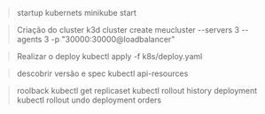 > startup kubernets
    minikube start

> Criação do cluster
k3d cluster create meucluster --servers 3 -- agents 3 -p "30000:30000@loadbalancer"

> Realizar o deploy
    kubectl apply -f k8s/deploy.yaml

> descobrir versão e spec
    kubectl api-resources 

> roolback
    kubectl get replicaset
    kubectl rollout history deployment
    kubectl rollout undo deployment orders